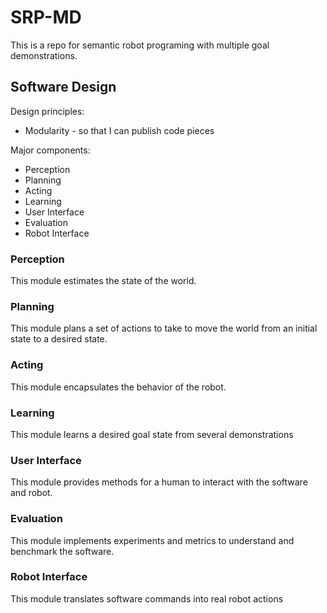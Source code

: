 # SRP-MD
This is a repo for semantic robot programing with multiple goal demonstrations.

## Software Design
Design principles:
* Modularity - so that I can publish code pieces

Major components:
* Perception
* Planning
* Acting
* Learning
* User Interface
* Evaluation
* Robot Interface

### Perception
This module estimates the state of the world.

### Planning
This module plans a set of actions to take to move the world from an initial state to a desired state.

### Acting
This module encapsulates the behavior of the robot.

### Learning
This module learns a desired goal state from several demonstrations

### User Interface
This module provides methods for a human to interact with the software and robot.

### Evaluation
This module implements experiments and metrics to understand and benchmark the software.

### Robot Interface
This module translates software commands into real robot actions
